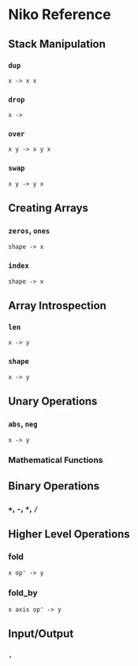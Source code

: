# Niko Reference

## Stack Manipulation

### `dup`

`x -> x x`

### `drop`

`x ->`

### `over`

`x y -> x y x`

### `swap`

`x y -> y x`

## Creating Arrays

### `zeros`, `ones`

`shape -> x`

### `index`

`shape -> x`

## Array Introspection

### `len`

`x -> y`

### `shape`

`x -> y`

## Unary Operations

### `abs`, `neg`

`x -> y`

### Mathematical Functions

## Binary Operations

### `+`, `-`, `*`, `/`

## Higher Level Operations

### fold

`x op' -> y`

### fold_by

`x axis op' -> y`

## Input/Output

### `.`
